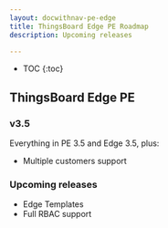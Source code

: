 ```yaml
---
layout: docwithnav-pe-edge
title: ThingsBoard Edge PE Roadmap
description: Upcoming releases

---
```


* TOC
{:toc}

## ThingsBoard Edge PE

### v3.5

Everything in PE 3.5 and Edge 3.5, plus:

* Multiple customers support

### Upcoming releases
* Edge Templates
* Full RBAC support